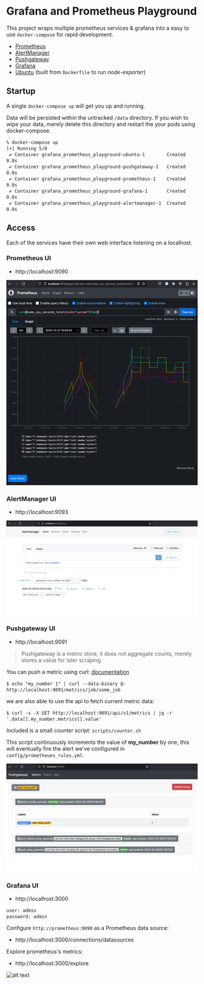 # Grafana and Prometheus Playground

This project wraps multiple prometheus services & grafana into a easy
to use `docker-compose` for rapid development.

* [Prometheus](https://prometheus.io/)
* [AlertManager](https://prometheus.io/docs/alerting/latest/alertmanager/)
* [Pushgateway](https://github.com/prometheus/pushgateway)
* [Grafana](https://grafana.com/oss/)
* [Ubuntu](https://ubuntu.com/) (built from `Dockerfile` to run *node-exporter*)


## Startup

A single `docker-compose up` will get you up and running. 

Data will be persisted within the untracked `/data` directory.
If you wish to wipe your data, merely delete this directory
and restart the your pods using docker-compose.

```
% docker-compose up
[+] Running 5/0
 ✔ Container grafana_prometheus_playground-ubuntu-1        Created                                                                     0.0s
 ✔ Container grafana_prometheus_playground-pushgateway-1   Created                                                                     0.0s
 ✔ Container grafana_prometheus_playground-prometheus-1    Created                                                                     0.0s
 ✔ Container grafana_prometheus_playground-grafana-1       Created                                                                     0.0s
 ✔ Container grafana_prometheus_playground-alertmanager-1  Created                                                                     0.0s
```


## Access

Each of the services have their own web interface
listening on a localhost.

### Prometheus UI

* http://localhost:9090

![alt text](images/prometheus.jpg)

### AlertManager UI

* http://localhost:9093

![alt text](images/alertmanager.jpg)

### Pushgateway UI

* http://localhost:9091

> Pushgateway is a metric store, it does not aggregate counts, merely stores a value for later scraping.

You can push a metric using curl: [documentation](https://github.com/prometheus/pushgateway?tab=readme-ov-file#command-line)

```
$ echo "my_number 1" | curl --data-binary @- http://localhost:9091/metrics/job/some_job
```

we are also able to use the api to fetch current metric data:

```
$ curl -s -X GET http://localhost:9091/api/v1/metrics | jq -r '.data[].my_number.metrics[].value'
```

Included is a small counter script: `scripts/counter.sh`
 
This script continuously increments the value of **my_number** by one,
this will eventually fire the alert we've configured in `config/prometheues_rules.yml`.

![alt text](images/pushgateway.jpg)

### Grafana UI

* http://localhost:3000

```
user: admin
password: admin
``````

Configure `http://prometheus:9090` as a Prometheus data source:

* http://localhost:3000/connections/datasources

Explore prometheus's metrics:

* http://localhost:3000/explore

![alt text](images/grafana.jpg)
